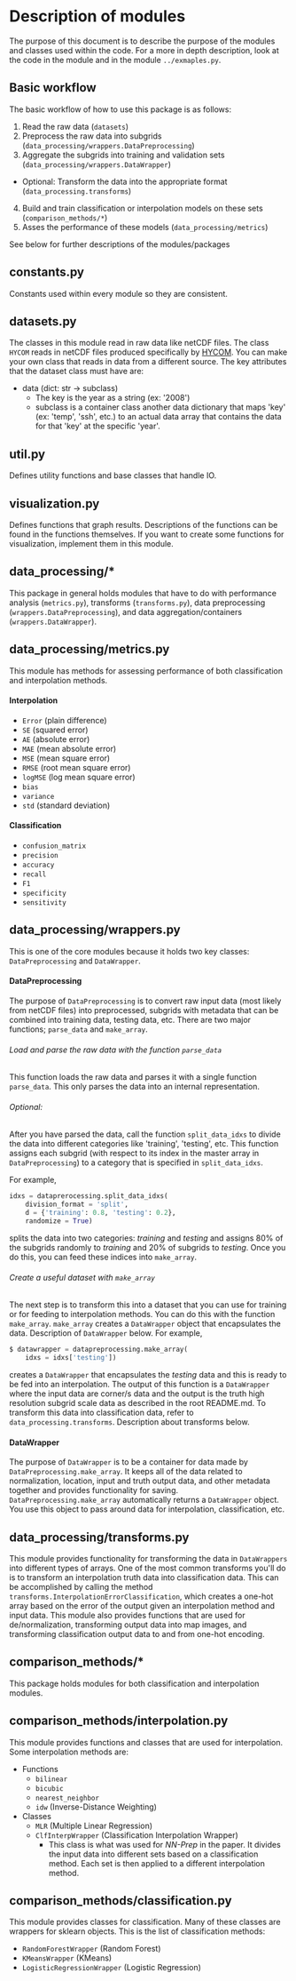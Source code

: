 # Description of modules

The purpose of this document is to describe the purpose of the modules and classes used within the code. For a more in depth description, look at the code in the module and in the module `../exmaples.py`.

## Basic workflow
The basic workflow of how to use this package is as follows:  
1. Read the raw data (`datasets`)
2. Preprocess the raw data into subgrids (`data_processing/wrappers.DataPreprocessing`)
3. Aggregate the subgrids into training and validation sets (`data_processing/wrappers.DataWrapper`)
  * Optional: Transform the data into the appropriate format (`data_processing.transforms`)
4. Build and train classification or interpolation models on these sets (`comparison_methods/*`)
5. Asses the performance of these models (`data_processing/metrics`)

See below for further descriptions of the modules/packages

## constants.py
Constants used within every module so they are consistent.

## datasets.py
The classes in this module read in raw data like netCDF files. The class `HYCOM` reads in netCDF files produced specifically by [HYCOM](https://www.hycom.org). You can make your own class that reads in data from a different source. The key attributes that the dataset class must have are:  
* data (dict: str -> subclass)  
  * The key is the year as a string (ex: '2008')
  * subclass is a container class another data dictionary that maps 'key' (ex: 'temp', 'ssh', etc.) to an actual data array that contains the data for that 'key' at the specific 'year'.

## util.py
Defines utility functions and base classes that handle IO.

## visualization.py
Defines functions that graph results. Descriptions of the functions can be found in the functions themselves. If you want to create some functions for visualization, implement them in this module.

## data_processing/*
This package in general holds modules that have to do with performance analysis (`metrics.py`), transforms (`transforms.py`), data preprocessing (`wrappers.DataPreprocessing`), and data aggregation/containers (`wrappers.DataWrapper`).

## data_processing/metrics.py

This module has methods for assessing performance of both classification and interpolation methods.

#### Interpolation
* `Error` (plain difference)
* `SE` (squared error)
* `AE` (absolute error)
* `MAE` (mean absolute error)
* `MSE` (mean square error)
* `RMSE` (root mean square error)
* `logMSE` (log mean square error)
* `bias`
* `variance`
* `std` (standard deviation)

#### Classification
* `confusion_matrix`
* `precision`
* `accuracy`
* `recall`
* `F1`
* `specificity`
* `sensitivity`

## data_processing/wrappers.py

This is one of the core modules because it holds two key classes: `DataPreprocessing` and `DataWrapper`.

#### DataPreprocessing

The purpose of `DataPreprocessing` is to convert raw input data (most likely from netCDF files) into preprocessed, subgrids with metadata that can be combined into training data, testing data, etc. There are two major functions; `parse_data` and `make_array`.

###### Load and parse the raw data with the function `parse_data`  
This function loads the raw data and parses it with a single function `parse_data`. This only parses the data into an internal representation.

###### Optional:
After you have parsed the data, call the function `split_data_idxs` to divide the data into different categories like 'training', 'testing', etc. This function assigns each subgrid (with respect to its index in the master array in `DataPreprocessing`) to a category that is specified in `split_data_idxs`.   

For example,  
```python
idxs = dataprerocessing.split_data_idxs(
    division_format = 'split',
    d = {'training': 0.8, 'testing': 0.2},
    randomize = True)  
```  
splits the data into two categories: _training_ and _testing_ and assigns 80% of the subgrids randomly to _training_ and 20% of subgrids to _testing_. Once you do this, you can feed these indices into `make_array`.

###### Create a useful dataset with `make_array`
The next step is to transform this into a dataset that you can use for training or for feeding to interpolation methods. You can do this with the function `make_array`. `make_array` creates a `DataWrapper` object that encapsulates the data. Description of `DataWrapper` below. For example,

```python
$ datawrapper = datapreprocessing.make_array(
    idxs = idxs['testing'])
```

creates a `DataWrapper` that encapsulates the _testing_ data and this is ready to be fed into an interpolation. The output of this function is a `DataWrapper` where the input data are corner/s data and the output is the truth high resolution subgrid scale data as described in the root README.md. To transform this data into classification data, refer to `data_processing.transforms`. Description about transforms below.

#### DataWrapper

The purpose of `DataWrapper` is to be a container for data made by `DataPreprocessing.make_array`. It keeps all of the data related to normalization, location, input and truth output data, and other metadata together and provides functionality for saving. `DataPreprocessing.make_array` automatically returns a `DataWrapper` object. You use this object to pass around data for interpolation, classification, etc.

## data_processing/transforms.py

This module provides functionality for transforming the data in `DataWrappers` into different types of arrays. One of the most common transforms you'll do is to transform an interpolation truth data into classification data. This can be accomplished by calling the method `transforms.InterpolationErrorClassification`, which creates a one-hot array based on the error of the output given an interpolation method and input data. This module also provides functions that are used for de/normalization, transforming output data into map images, and transforming classification output data to and from one-hot encoding.

## comparison_methods/*

This package holds modules for both classification and interpolation modules.

## comparison_methods/interpolation.py

This module provides functions and classes that are used for interpolation. Some interpolation methods are:

* Functions
  * `bilinear`
  * `bicubic`
  * `nearest_neighbor`
  * `idw`  (Inverse-Distance Weighting)
* Classes
  * `MLR` (Multiple Linear Regression)
  * `ClfInterpWrapper` (Classification Interpolation Wrapper)
    * This class is what was used for _NN-Prep_ in the paper. It divides the input data into different sets based on a classification method. Each set is then applied to a different interpolation method.

## comparison_methods/classification.py

This module provides classes for classification. Many of these classes are wrappers for sklearn objects. This is the list of classification methods:

* `RandomForestWrapper` (Random Forest)
* `KMeansWrapper` (KMeans)
* `LogisticRegressionWrapper` (Logistic Regression)
